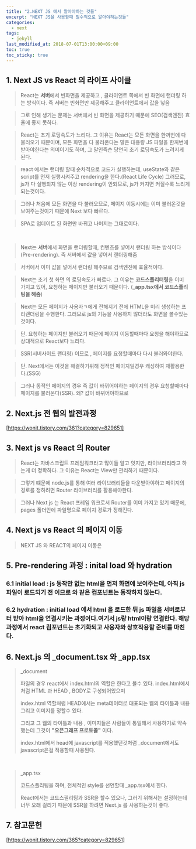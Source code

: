 ```yaml
---
title: "2.NEXT JS 에서 알아야하는 것들"
excerpt: "NEXT JS을 사용할때 필수적으로 알아야하는것들"
categories:
  - next
tags:
  - jekyll
last_modified_at: 2018-07-01T13:00:00+09:00
toc: true
toc_sticky: true
---
```



## 1. Next JS vs React 의 라이프 사이클

> React는 **서버**에서 빈화면을 제공하고 , 클라이언트 쪽에서 빈 화면에 랜더링 하는 방식이다. 즉 서버는 빈화면만 제공해주고 클라이언트에서 값을 넣음

> 그로 인해 생기는 문제는 서버에서 빈 화면을 제공하기 때문에 SEO(검색엔진) 효율에 좋지 못하다.

> React는 초기 로딩속도가 느리다. 그 이유는 React는 모든 화면을 한꺼번에 다 불러오기 때문이며, 모든 화면을 다 불러온다는 말은 대용량 JS 파일을 한꺼번에 받아야한다는 의미이기도 하며, 그 말인즉슨 당연히 초기 로딩속도가 느려지게 된다.

> react 에서는 랜더링 할때 순차적으로 코드가 실행하는데, useState와 같은 script를 먼저 실행시켜주고 rendering을 한다.(React Life Cycle) 그러므로, js가 다 실행되지 않는 이상 rendering이 안되므로, js가 커지면 커질수록 느리게 되는것이다. 

> 그러나 처음에 모든 화면을 다 불러오므로, 페이지 이동시에는 이미 불러온것을 보여주는것이기 때문에 Next 보다 빠르다. 

> SPA로 업데이트 된 화면만 바뀌고 나머지는 그대로이다.

</br>

> Next는 **서버**에서 화면을 랜더링할때, 컨텐츠를 넣어서 랜더링 하는 방식이다(Pre-rendering). 즉 서버에서 값을 넣어서 랜더링해줌  

> 서버에서 이미 값을 넣어서 랜더링 해주므로 검색엔진에 효율적이다.

> Next는 초기 첫 화면 의 로딩속도가 빠르다. 그 이유는 **코드스플리터링**을 이미 가지고 있어, 요청하는 페이지만 불러오기 때문이다. (**_app.tsx에서 코드스플리팅을 해줌**)

> Next는 모든 페이지가 사용자ㄱ에게 전해지기 전에 HTML을 미리 생성하는 프리랜더링을 수행한다. 그러므로 js의 기능을 사용하지 않더라도 화면을 볼수있는것이다. 

> 단. 요청하는 페이지만 불러오기 때문에 페이지 이동할때마다 요청을 해야하므로 상대적으로 React보다 느리다. 

> SSR(서버사이드 랜더링) 이므로 , 페이지를 요청할때마다 다시 불러와야한다. 

> 단. Next에서는 이것을 해결하기위해 정적인 페이지일경우 캐싱하여 재활용한다.(SSG) 

> 그러나 동적인 페이지의 경우 즉 값이 바뀌어야하는 페이지의 경우 요청할때마다 페이지를 불러온다(SSR). 왜? 값이 바뀌어야하므로

## 2. Next.js 전 웹의 발전과정 

[https://wonit.tistory.com/361?category=829651]


## 3. Next js vs React 의 Router 

> React는 자바스크립트 프레임워크라고 많이들 알고 잇지만, 라이브러리라고 하는게 더 정확하다. 그 이유는 React는 View만 관리하기 때문이다.

> 그렇기 떄문에 node.js를 통해 여러 라이브러리들을 다운받아야하고 페이지의 경로를 정하려면 Router 라이브러리를 활용해야한다.

> 그러나 Next js 는 React 프레임 워크로서 Router를 이미 가지고 있기 때문에, pages 폴더안에 파일명으로 페이지 경로가 정해진다.

## 4. Next js vs React 의 페이지 이동

> NEXT JS 와 REACT의 페이지 이동은 


## 5. Pre-rendering 과정 : inital load 와 hydration 

### 6.1 initial load : js 동작만 없는 html을 먼저 화면에 보여주는데, 아직 js 파일이 로드되기 전 이므로 <Link>와 같은 컴포넌트는 동작하지 않는다. 

### 6.2 hydration :  initial load 에서 html 을 로드한 뒤 js 파일을 서버로부터 받아 html을 연결시키는 과정이다.여기서 js랑 html이랑 연결한다. 해당 과정에서 react 컴포넌트는 초기화되고 사용자와 상호작용할 준비를 마친다.



## 6. Next.js 의 _document.tsx 와 _app.tsx

> _document 
> 
> 파일의 경우 react에서 index.html의 역할은 한다고 볼수 있다. index.html에서 처럼 HTML 과 HEAD , BODY로 구성되어있으며 
> 
> index.html 역할처럼 HEAD에서는 meta데이터로 대표되는 웹의 타이틀과 내용 그리고 이미지를 정할수 있다. 
> 
> 그리고 그 웹의 타이틀과 내용 , 이미지들은 사람들이 통일해서 사용하기로 약속했는데 그것이 **"오픈그래프 프로토콜"** 이다.
>
> index.html에서 head에 javascript를 적용했던것처럼 _document에서도 javascript은걸 적용할때 사용된다. 

</br>

> _app.tsx 
> 
> 코드스플리팅을 하며, 전체적인 style를 선언할때 _app.tsx에서 한다.
>
> React에서는 코드스필리팅과 SSR을 할수 있으나, 그러기 위해서는 설정하는데 너무 오래 걸리기 때문에 SSR을 하려면 Next.js 를 사용하는것이 좋다.


##  7. 참고문헌 

[https://wonit.tistory.com/365?category=829651]

